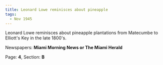 ```yaml
---  
title: Leonard Lowe reminisces about pineapple  
tags:  
  - Nov 1945  
---  
```

  
Leonard Lowe reminisces about pineapple plantations from Matecumbe to Elliott's Key in the late 1800's.  
  
Newspapers: **Miami Morning News or The Miami Herald**  
  
Page: **4**, Section: **B** 
